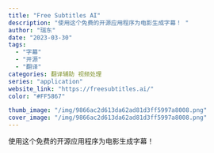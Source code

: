 ```yaml
---
title: "Free Subtitles AI"
description: "使用这个免费的开源应用程序为电影生成字幕！ "
author: "瑞东"
date: "2023-03-30"
tags:
  - "字幕"
  - "开源"
  - "翻译"
categories: 翻译辅助 视频处理
series: "application"
website_link: "https://freesubtitles.ai/"
color: "#FF5867"

thumb_image: "/img/9866ac2d613da62ad81d3ff5997a8008.png"
cover_image: "/img/9866ac2d613da62ad81d3ff5997a8008.png"
---
```


使用这个免费的开源应用程序为电影生成字幕！ 